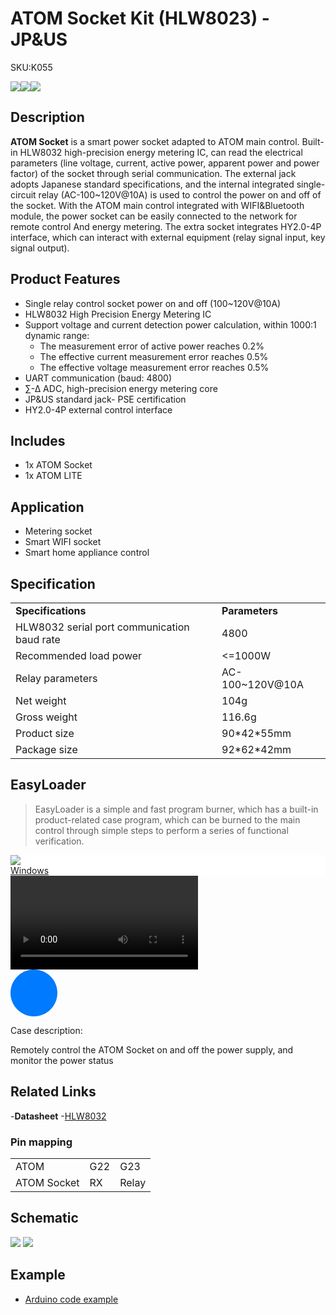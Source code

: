 # ATOM Socket Kit (HLW8023) - JP&US

<el-tag effect="plain">SKU:K055</el-tag>

<div class="product_pic"><img src="assets/img/product_pics/atom_base/atom_socket/atom_socket_01.webp"><img src="assets/img/product_pics/atom_base/atom_socket/atom_socket_02.webp"><img src="assets/img/product_pics/atom_base/atom_socket/atom_socket_03.webp"></div>

## Description

**ATOM Socket** is a smart power socket adapted to ATOM main control. Built-in HLW8032 high-precision energy metering IC, can read the electrical parameters (line voltage, current, active power, apparent power and power factor) of the socket through serial communication. The external jack adopts Japanese standard specifications, and the internal integrated single-circuit relay (AC-100~120V@10A) is used to control the power on and off of the socket. With the ATOM main control integrated with WIFI&Bluetooth module, the power socket can be easily connected to the network for remote control And energy metering. The extra socket integrates HY2.0-4P interface, which can interact with external equipment (relay signal input, key signal output).

## Product Features

- Single relay control socket power on and off (100~120V@10A)
- HLW8032 High Precision Energy Metering IC
- Support voltage and current detection power calculation, within 1000:1 dynamic range:
    - The measurement error of active power reaches 0.2%
    - The effective current measurement error reaches 0.5%
    - The effective voltage measurement error reaches 0.5%
- UART communication (baud: 4800)
- ∑-Δ ADC, high-precision energy metering core
- JP&US standard jack- PSE certification
- HY2.0-4P external control interface

## Includes

- 1x ATOM Socket
- 1x ATOM LITE

## Application

- Metering socket
- Smart WIFI socket
- Smart home appliance control

## Specification

<table>
   <tr style="font-weight:bold">
      <td>Specifications</td>
      <td>Parameters</td>
   </tr>
   <tr>
      <td>HLW8032 serial port communication baud rate</td>
      <td>4800</td>
   </tr>
   <tr>
      <td>Recommended load power</td>
      <td><=1000W</td>
   </tr>
   <tr>
      <td>Relay parameters</td>
      <td>AC-100~120V@10A</td>
   </tr>
   <tr>
      <td>Net weight</td>
      <td>104g</td>
   </tr>
   <tr>
      <td>Gross weight</td>
      <td>116.6g</td>
   </tr>
   <tr>
      <td>Product size</td>
      <td>90*42*55mm</td>
   </tr>
   <tr>
      <td>Package size</td>
      <td>92*62*42mm</td>
   </tr>
 </table>

## EasyLoader

>EasyLoader is a simple and fast program burner, which has a built-in product-related case program, which can be burned to the main control through simple steps to perform a series of functional verification.

<div class="easyloader-box">
    <div style="background-color:white;">
        <div><img src="https://m5stack.oss-cn-shenzhen.aliyuncs.com/image/easyloader_intro.webp"></div>
        <div class="easyloader-btn">
            <a href="https://m5stack.oss-cn-shenzhen.aliyuncs.com/EasyLoader/Windows/ATOM_BASE/EasyLoader_Atom_Socket.exe">Windows</a>
        </div>
    </div>
    <div>
        <video id="example_video" controls>
            <source src="https://m5stack.oss-cn-shenzhen.aliyuncs.com/video/Product_example_video/AtomBase/ATOM_Socket.mp4" type="video/mp4">
        </video>
        <div class="easyloader-mask">
        <a>
            <svg id="play-btn" t="1583228776634" class="icon" viewBox="0 0 1024 1024" version="1.1" xmlns="http://www.w3.org/2000/svg" p -id="4152" width="75" height="75"><path d="M512 0C229.216 0 0 229.216 0 512s229.216 512 512 512 512-229.216 512-512S794.784 0 512 0z m0 928C282. 24 928 96 741.76 96 512S282.24 96 512 96s416 186.24 416 416-186.24 416-416 416zM384 288l384 224-384 224z" p-id="4153" fill="#007aff"></path></svg></path></svg></a>
            <p>Case description:</p>
            <p>Remotely control the ATOM Socket on and off the power supply, and monitor the power status</p>
        </div>
    </div>
</div>


## Related Links

-**Datasheet**
    -[HLW8032](https://m5stack.oss-cn-shenzhen.aliyuncs.com/resource/docs/datasheet/atombase/atom_socket/DS_HLW8032_CN.pdf)

### Pin mapping

<table>
 <tr><td>ATOM</td><td>G22</td><td>G23</td></tr>
 <tr><td>ATOM Socket</td><td>RX</td><td>Relay</td></tr>
</table>

## Schematic

<img src="assets/img/product_pics/atom_base/atom_socket/atom_socket_sch_01.webp">
<img src="assets/img/product_pics/atom_base/atom_socket/atom_socket_sch_02.webp">

## Example

- [Arduino code example](https://github.com/m5stack/M5Atom/tree/master/examples/ATOM_BASE/ATOM_Socket)

<script>

   var purchase_link ='https://m5stack.com/products/atom-socket-kit-hlw8023-jp-us';

   anchor_search();
   scrollFunc();

</script>
